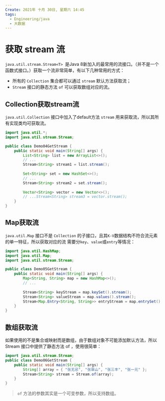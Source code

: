 ```yaml
---
Create: 2021年 十月 30日, 星期六 14:45
tags: 
  - Engineering/java
  - 大数据
---
```

# 获取 stream 流

`java.util.stream.Stream<T> `是Java 8新加入的最常用的流接口。（并不是一个函数式接口。）获取一个流非常简单，有以下几种常用的方式：

- 所有的 `Collection` 集合都可以通过 `stream` 默认方法获取流； 
- `Stream` 接口的静态方法 `of` 可以获取数组对应的流。

## Collection获取stream流

`java.util.Collection` 接口中加入了default方法 `stream` 用来获取流，所以其所有实现类均可获取流。

```java
import java.util.*; 
import java.util.stream.Stream;

public class Demo04GetStream {
    public static void main(String[] args) { 
        List<String> list = new ArrayList<>(); 
        // ...
        Stream<String> stream1 = list.stream();
        
        Set<String> set = new HashSet<>(); 
        // ...
        Stream<String> stream2 = set.stream();
        
        Vector<String> vector = new Vector<>();
        // ...Stream<String> stream3 = vector.stream();
    }
}
```

## Map获取流

`java.util.Map` 接口不是 `Collection` 的子接口，且其`K-V`数据结构不符合流元素的单一特征，所以获取对应的流 需要分`key`、`value`或`entry`等情况：

```java
import java.util.HashMap; 
import java.util.Map; 
import java.util.stream.Stream;

public class Demo05GetStream {
    public static void main(String[] args) { 
        Map<String, String> map = new HashMap<>(); 
        // ...
        
        Stream<String> keyStream = map.keySet().stream(); 
        Stream<String> valueStream = map.values().stream(); 
        Stream<Map.Entry<String, String>> entryStream = map.entrySet().stream();
    }
}
```

## 数组获取流

如果使用的不是集合或映射而是数组，由于数组对象不可能添加默认方法，所以 Stream 接口中提供了静态方法 of ，使用很简单：

```java
import java.util.stream.Stream;
public class Demo06GetStream { 
    public static void main(String[] args) { 
        String[] array = { "张无忌", "张翠山", "张三丰", "张一元" }; 
        Stream<String> stream = Stream.of(array); 
    } 
}
```

> `of` 方法的参数其实是一个可变参数，所以支持数组。


